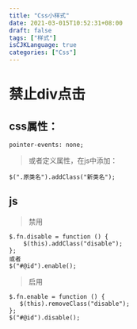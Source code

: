 ```yaml
---
title: "Css小样式"
date: 2021-03-015T10:52:31+08:00
draft: false
tags: ["样式"]
isCJKLanguage: true
categories: ["Css"]
---
```


# 禁止div点击

## css属性：
```shell script
pointer-events: none;   
```
> 或者定义属性，在js中添加：
```shell script
$(".原类名").addClass("新类名");  
```
    
## js
>禁用
```shell script
$.fn.disable = function () {
    $(this).addClass("disable");
};
或者
$("#@id").enable();
```
>启用
 ```shell script
$.fn.enable = function () {
    $(this).removeClass("disable");
};
$("#@id").disable();
```
